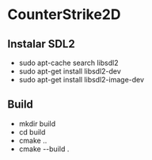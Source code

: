 # CounterStrike2D #

## Instalar SDL2 ##
- sudo apt-cache search libsdl2
- sudo apt-get install libsdl2-dev
- sudo apt-get install libsdl2-image-dev

## Build ##
- mkdir build
- cd build
- cmake ..
- cmake --build .
